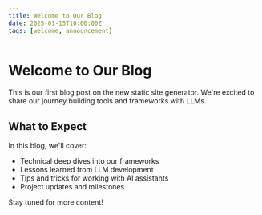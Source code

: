 ```yaml
---
title: Welcome to Our Blog
date: 2025-01-15T10:00:00Z
tags: [welcome, announcement]
---
```


# Welcome to Our Blog

This is our first blog post on the new static site generator. We're excited to share our journey building tools and frameworks with LLMs.

## What to Expect

In this blog, we'll cover:

- Technical deep dives into our frameworks
- Lessons learned from LLM development
- Tips and tricks for working with AI assistants
- Project updates and milestones

Stay tuned for more content!
